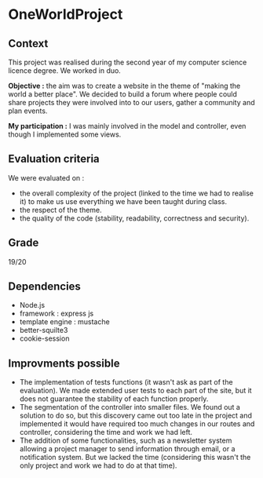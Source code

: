 # OneWorldProject

## Context
This project was realised during the second year of my computer science licence degree. We worked in duo. 

**Objective :** the aim was to create a website in the theme of "making the world a better place". We decided to build a forum where people could share projects they were involved into to our users, gather a community and plan events. 

**My participation :** I was mainly involved in the model and controller, even though I implemented some views. 

## Evaluation criteria
We were evaluated on : 

* the overall complexity of the project (linked to the time we had to realise it) to make us use everything we have been taught during class. 
* the respect of the theme. 
* the quality of the code (stability, readability, correctness and security). 

## Grade
19/20

## Dependencies

* Node.js
* framework : express js
* template engine : mustache
* better-squilte3
* cookie-session

## Improvments possible

* The implementation of tests functions (it wasn't ask as part of the evaluation). We made extended user tests to each part of the site, but it does not guarantee the stability of each function properly. 
* The segmentation of the controller into smaller files. We found out a solution to do so, but this discovery came out too late in the project and implemented it would have required too much changes in our routes and controller, considering the time and work we had left.
* The addition of some functionalities, such as a newsletter system allowing a project manager to send information through email, or a notification system. But we lacked the time (considering this wasn't the only project and work we had to do at that time).
